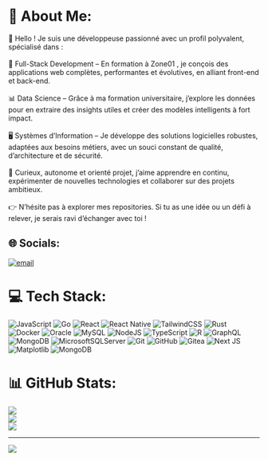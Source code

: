 # 💫 About Me:
👋 Hello ! Je suis une développeuse passionné avec un profil polyvalent, spécialisé dans :<br><br>🚀 Full-Stack Development – En formation à Zone01 , je conçois des applications web complètes, performantes et évolutives, en alliant front-end et back-end.<br><br>📊 Data Science – Grâce à ma formation universitaire, j’explore les données pour en extraire des insights utiles et créer des modèles intelligents à fort impact.<br><br>🖥️ Systèmes d’Information – Je développe des solutions logicielles robustes, adaptées aux besoins métiers, avec un souci constant de qualité, d’architecture et de sécurité.<br><br>🎯 Curieux, autonome et orienté projet, j’aime apprendre en continu, expérimenter de nouvelles technologies et collaborer sur des projets ambitieux.<br><br>👉 N’hésite pas à explorer mes repositories. Si tu as une idée ou un défi à relever, je serais ravi d’échanger avec toi !


## 🌐 Socials:
[![email](https://img.shields.io/badge/Email-D14836?logo=gmail&logoColor=white)](mailto:atmanisamia15@gmail.com) 

# 💻 Tech Stack:
![JavaScript](https://img.shields.io/badge/javascript-%23323330.svg?style=for-the-badge&logo=javascript&logoColor=%23F7DF1E) ![Go](https://img.shields.io/badge/go-%2300ADD8.svg?style=for-the-badge&logo=go&logoColor=white) ![React](https://img.shields.io/badge/react-%2320232a.svg?style=for-the-badge&logo=react&logoColor=%2361DAFB) ![React Native](https://img.shields.io/badge/react_native-%2320232a.svg?style=for-the-badge&logo=react&logoColor=%2361DAFB) ![TailwindCSS](https://img.shields.io/badge/tailwindcss-%2338B2AC.svg?style=for-the-badge&logo=tailwind-css&logoColor=white) ![Rust](https://img.shields.io/badge/rust-%23000000.svg?style=for-the-badge&logo=rust&logoColor=white) ![Docker](https://img.shields.io/badge/docker-%230db7ed.svg?style=for-the-badge&logo=docker&logoColor=white) ![Oracle](https://img.shields.io/badge/Oracle-F80000?style=for-the-badge&logo=oracle&logoColor=white) ![MySQL](https://img.shields.io/badge/mysql-4479A1.svg?style=for-the-badge&logo=mysql&logoColor=white) ![NodeJS](https://img.shields.io/badge/node.js-6DA55F?style=for-the-badge&logo=node.js&logoColor=white) ![TypeScript](https://img.shields.io/badge/typescript-%23007ACC.svg?style=for-the-badge&logo=typescript&logoColor=white) ![R](https://img.shields.io/badge/r-%23276DC3.svg?style=for-the-badge&logo=r&logoColor=white) ![GraphQL](https://img.shields.io/badge/-GraphQL-E10098?style=for-the-badge&logo=graphql&logoColor=white) ![MongoDB](https://img.shields.io/badge/MongoDB-%234ea94b.svg?style=for-the-badge&logo=mongodb&logoColor=white) ![MicrosoftSQLServer](https://img.shields.io/badge/Microsoft%20SQL%20Server-CC2927?style=for-the-badge&logo=microsoft%20sql%20server&logoColor=white) ![Git](https://img.shields.io/badge/git-%23F05033.svg?style=for-the-badge&logo=git&logoColor=white) ![GitHub](https://img.shields.io/badge/github-%23121011.svg?style=for-the-badge&logo=github&logoColor=white) ![Gitea](https://img.shields.io/badge/Gitea-34495E?style=for-the-badge&logo=gitea&logoColor=5D9425) ![Next JS](https://img.shields.io/badge/Next-black?style=for-the-badge&logo=next.js&logoColor=white) ![Matplotlib](https://img.shields.io/badge/Matplotlib-%23ffffff.svg?style=for-the-badge&logo=Matplotlib&logoColor=black) ![MongoDB](https://img.shields.io/badge/MongoDB-%234ea94b.svg?style=for-the-badge&logo=mongodb&logoColor=white)
# 📊 GitHub Stats:
![](https://github-readme-stats.vercel.app/api?username=satmani&theme=rose_pine&hide_border=false&include_all_commits=false&count_private=false)<br/>
![](https://nirzak-streak-stats.vercel.app/?user=satmani&theme=rose_pine&hide_border=false)<br/>
![](https://github-readme-stats.vercel.app/api/top-langs/?username=satmani&theme=rose_pine&hide_border=false&include_all_commits=false&count_private=false&layout=compact)

---
[![](https://visitcount.itsvg.in/api?id=satmani&icon=0&color=0)](https://visitcount.itsvg.in)

<!-- Proudly created with GPRM ( https://gprm.itsvg.in ) -->
